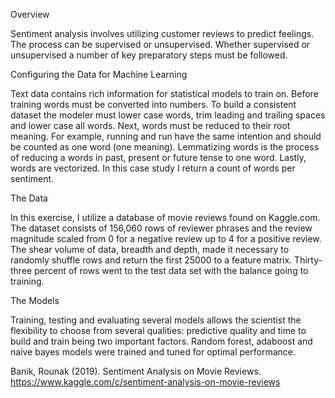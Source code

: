 Overview

Sentiment analysis involves utilizing customer reviews to predict feelings.  The process can be supervised or unsupervised.  Whether supervised or unsupervised a number of key preparatory steps must be followed.  

Configuring the Data for Machine Learning

Text data contains rich information for statistical models to train on.  Before training words must be converted into numbers.  To build a consistent dataset the modeler must lower case words, trim leading and trailing spaces and lower case all words.  Next, words must be reduced to their root meaning.  For example, running and run have the same intention and should be counted as one word (one meaning).  Lemmatizing words is the process of reducing a words in past, present or future tense to one word.  Lastly, words are vectorized.  In this case study I return a count of words per sentiment.

The Data

In this exercise, I utilize a database of movie reviews found on Kaggle.com.  The dataset consists of 156,060 rows of reviewer phrases and the review magnitude scaled from 0 for a negative review up to 4 for a positive review.  The shear volume of data, breadth and depth, made it necessary to randomly shuffle rows and return the first 25000 to a feature matrix.  Thirty-three percent of rows went to the test data set with the balance going to training.

The Models

Training, testing and evaluating several models allows the scientist the flexibility to choose from several qualities: predictive quality and time to build and train being two important factors.  Random forest, adaboost and naive bayes models were trained and tuned for optimal performance.


Banik, Rounak (2019). Sentiment Analysis on Movie Reviews. https://www.kaggle.com/c/sentiment-analysis-on-movie-reviews
